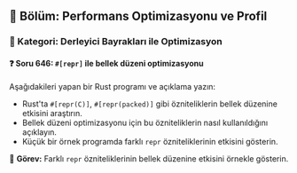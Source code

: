 ## 📘 Bölüm: Performans Optimizasyonu ve Profil
### 🔹 Kategori: Derleyici Bayrakları ile Optimizasyon
#### ❓ Soru 646: `#[repr]` ile bellek düzeni optimizasyonu

Aşağıdakileri yapan bir Rust programı ve açıklama yazın:

- Rust'ta `#[repr(C)]`, `#[repr(packed)]` gibi özniteliklerin bellek düzenine etkisini araştırın.
- Bellek düzeni optimizasyonu için bu özniteliklerin nasıl kullanıldığını açıklayın.
- Küçük bir örnek programda farklı `repr` özniteliklerinin etkisini gösterin.

🔧 **Görev:** Farklı `repr` özniteliklerinin bellek düzenine etkisini örnekle gösterin.
